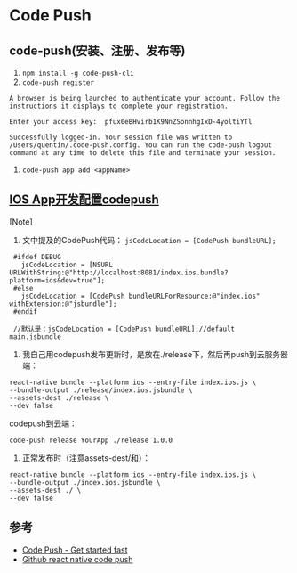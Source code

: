 # Code Push

## code-push(安装、注册、发布等)
1. `npm install -g code-push-cli`
1. `code-push register`
```
A browser is being launched to authenticate your account. Follow the instructions it displays to complete your registration.

Enter your access key:  pfux0eBHvirb1K9NnZSonnhgIxD-4yoltiYTl

Successfully logged-in. Your session file was written to /Users/quentin/.code-push.config. You can run the code-push logout command at any time to delete this file and terminate your session.
```
1. `code-push app add <appName>`

## [IOS App开发配置codepush](https://github.com/Microsoft/react-native-code-push#ios-setup)

[Note]

 1. 文中提及的CodePush代码： `jsCodeLocation = [CodePush bundleURL];`

```
 #ifdef DEBUG
   jsCodeLocation = [NSURL URLWithString:@"http://localhost:8081/index.ios.bundle?platform=ios&dev=true"];
 #else
   jsCodeLocation = [CodePush bundleURLForResource:@"index.ios" withExtension:@"jsbundle"];
 #endif

 //默认是：jsCodeLocation = [CodePush bundleURL];//default main.jsbundle
```

 1. 我自己用codepush发布更新时，是放在./release下，然后再push到云服务器端：
 ```
 react-native bundle --platform ios --entry-file index.ios.js \
 --bundle-output ./release/index.ios.jsbundle \
 --assets-dest ./release \
 --dev false
 ```
 
 codepush到云端：
 
 ```
 code-push release YourApp ./release 1.0.0
 ```
 
 1. 正常发布时（注意assets-dest/和）：
 ```
 react-native bundle --platform ios --entry-file index.ios.js \
 --bundle-output ./index.ios.jsbundle \
 --assets-dest ./ \
 --dev false
 ```

## 参考
- [Code Push - Get started fast](http://microsoft.github.io/code-push/)
- [Github react native code push](https://github.com/Microsoft/react-native-code-push)